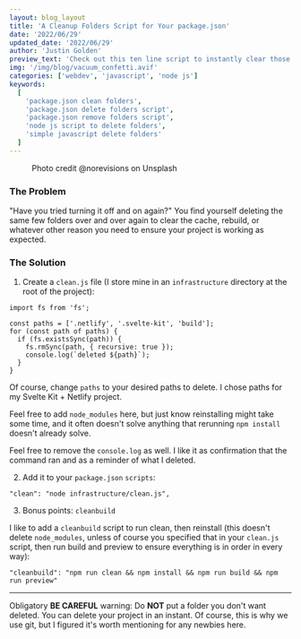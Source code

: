 ```yaml
---
layout: blog_layout
title: 'A Cleanup Folders Script for Your package.json'
date: '2022/06/29'
updated_date: '2022/06/29'
author: 'Justin Golden'
preview_text: 'Check out this ten line script to instantly clear those pesky build folders'
img: '/img/blog/vacuum_confetti.avif'
categories: ['webdev', 'javascript', 'node js']
keywords:
  [
    'package.json clean folders',
    'package.json delete folders script',
    'package.json remove folders script',
    'node js script to delete folders',
    'simple javascript delete folders'
  ]
---
```


<figure>
  <img src="/img/blog/vacuum_confetti.avif" alt="">
  <figcaption>Photo credit @norevisions on Unsplash</figcaption>
</figure>

### The Problem

"Have you tried turning it off and on again?" You find yourself deleting the same few folders over and over again to clear the cache, rebuild, or whatever other reason you need to ensure your project is working as expected.

### The Solution

1. Create a `clean.js` file (I store mine in an `infrastructure` directory at the root of the project):

```
import fs from 'fs';

const paths = ['.netlify', '.svelte-kit', 'build'];
for (const path of paths) {
  if (fs.existsSync(path)) {
    fs.rmSync(path, { recursive: true });
    console.log(`deleted ${path}`);
  }
}
```

Of course, change `paths` to your desired paths to delete. I chose paths for my Svelte Kit + Netlify project.

Feel free to add `node_modules` here, but just know reinstalling might take some time, and it often doesn't solve anything that rerunning `npm install` doesn't already solve.

Feel free to remove the `console.log` as well. I like it as confirmation that the command ran and as a reminder of what I deleted.

2. Add it to your `package.json` `scripts`:

`"clean": "node infrastructure/clean.js",`

3. Bonus points: `cleanbuild`

I like to add a `cleanbuild` script to run clean, then reinstall (this doesn't delete `node_modules`, unless of course you specified that in your `clean.js` script, then run build and preview to ensure everything is in order in every way):

`"cleanbuild": "npm run clean && npm install && npm run build && npm run preview"`

---

Obligatory **BE CAREFUL** warning: Do **NOT** put a folder you don't want deleted. You can delete your project in an instant. Of course, this is why we use git, but I figured it's worth mentioning for any newbies here.

